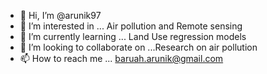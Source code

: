 - 👋 Hi, I’m @arunik97
- 👀 I’m interested in ... Air pollution and Remote sensing
- 🌱 I’m currently learning ... Land Use regression models
- 💞️ I’m looking to collaborate on ...Research on air pollution
- 📫 How to reach me ... baruah.arunik@gmail.com

<!---
arunik97/arunik97 is a ✨ special ✨ repository because its `README.md` (this file) appears on your GitHub profile.
You can click the Preview link to take a look at your changes.
--->

